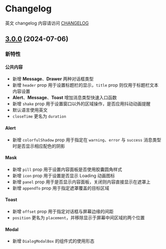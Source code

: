 # Changelog

英文 changelog 内容请访问 [CHANGELOG](CHANGELOG.md)

## [3.0.0](https://github.com/TerryZ/v-dialogs/compare/v2.2.0...v3.0.0) (2024-07-06)

### 新特性

#### 公共内容

- 新增 **Message**、**Drawer** 两种对话框类型
- 新增 `header` prop 用于设置标题栏的显示，`title` prop 则仅用于标题栏文本内容设置
- **Alert**、**Message**、**Toast** 增加消息类型快速入口函数
- 新增 `shake` prop 用于设置窗口以外的区域操作，是否应用抖动动画提醒
- 默认语言使用英文
- `closeTime` 更名为 `duration`

#### Alert

- 新增 `colorfulShadow` prop 用于指定在 `warning`、`error` 与 `success` 消息类型时是否显示相应配色的阴影

#### Mask

- 新增 `pill` prop 用于设置内容面板是否使用胶囊圆角样式
- 新增 `icon` prop 用于设置是否显示 Loading 动画图标
- 新增 `panel` prop 用于是否显示内容面板，关闭则内容直接显示在遮罩上
- 新增 `appendTo` prop 用于指定遮罩覆盖的目标区域

#### Toast

- 新增 `offset` prop 用于指定对话框与屏幕边缘的间距
- `position` 更名为 `placement`，并移除显示于屏幕中间区域的两个位置

#### Modal

- 新增 `DialogModalBox` 的组件式的使用形态
